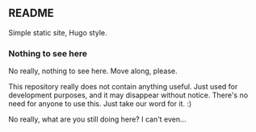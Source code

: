 ## README

Simple static site, Hugo style.

### Nothing to see here

No really, nothing to see here. Move along, please. 

This repository really does not contain anything useful. Just used for
development purposes, and it may disappear without notice. There's no need
for anyone to use this. Just take our word for it. :) 

No really, what are you still doing here? I can't even...

